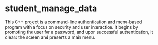 # student_manage_data
This C++ project is a command-line authentication and menu-based program with a focus on security and user interaction. It begins by prompting the user for a password, and upon successful authentication, it clears the screen and presents a main menu.
